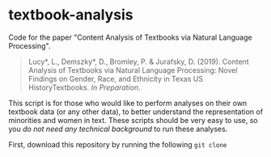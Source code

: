 # textbook-analysis
Code for the paper "Content Analysis of Textbooks via Natural Language Processing".
> Lucy*, L., Demszky*, D., Bromley, P. & Jurafsky, D. (2019). Content Analysis of Textbooks via Natural Language Processing: Novel Findings on Gender, Race, and Ethnicity in Texas US HistoryTextbooks. _In Preparation_.

This script is for those who would like to perform analyses on their own textbook data (or any other data), to better understand the representation of minorities and women in text. These scripts should be very easy to use, so you *do not need any technical background* to run these analyses.

First, download this repository by running the following 
`git clone `
